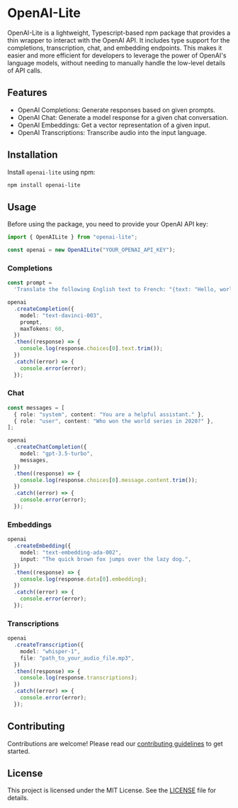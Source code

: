 # OpenAI-Lite

OpenAI-Lite is a lightweight, Typescript-based npm package that provides a thin wrapper to interact with the OpenAI API. It includes type support for the completions, transcription, chat, and embedding endpoints. This makes it easier and more efficient for developers to leverage the power of OpenAI's language models, without needing to manually handle the low-level details of API calls.

## Features

- OpenAI Completions: Generate responses based on given prompts.
- OpenAI Chat: Generate a model response for a given chat conversation.
- OpenAI Embeddings: Get a vector representation of a given input.
- OpenAI Transcriptions: Transcribe audio into the input language.

## Installation

Install `openai-lite` using npm:

```sh
npm install openai-lite
```

## Usage

Before using the package, you need to provide your OpenAI API key:

```typescript
import { OpenAILite } from "openai-lite";

const openai = new OpenAILite("YOUR_OPENAI_API_KEY");
```

### Completions

```typescript
const prompt =
  'Translate the following English text to French: "{text: "Hello, world!"}"';

openai
  .createCompletion({
    model: "text-davinci-003",
    prompt,
    maxTokens: 60,
  })
  .then((response) => {
    console.log(response.choices[0].text.trim());
  })
  .catch((error) => {
    console.error(error);
  });
```

### Chat

```typescript
const messages = [
  { role: "system", content: "You are a helpful assistant." },
  { role: "user", content: "Who won the world series in 2020?" },
];

openai
  .createChatCompletion({
    model: "gpt-3.5-turbo",
    messages,
  })
  .then((response) => {
    console.log(response.choices[0].message.content.trim());
  })
  .catch((error) => {
    console.error(error);
  });
```

### Embeddings

```typescript
openai
  .createEmbedding({
    model: "text-embedding-ada-002",
    input: "The quick brown fox jumps over the lazy dog.",
  })
  .then((response) => {
    console.log(response.data[0].embedding);
  })
  .catch((error) => {
    console.error(error);
  });
```

### Transcriptions

```typescript
openai
  .createTranscription({
    model: "whisper-1",
    file: "path_to_your_audio_file.mp3",
  })
  .then((response) => {
    console.log(response.transcriptions);
  })
  .catch((error) => {
    console.error(error);
  });
```

## Contributing

Contributions are welcome! Please read our [contributing guidelines](CONTRIBUTING.md) to get started.

## License

This project is licensed under the MIT License. See the [LICENSE](LICENSE) file for details.
